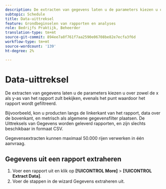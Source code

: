 ```yaml
---
description: De extracten van gegevens laten u de parameters kiezen u over zowel de x als y-as van het rapport zult bekijken, evenals het punt waardoor het rapport wordt gefiltreerd.
subtopic: Schedule
title: Data-uittreksel
feature: Grondbeginselen van rapporten en analyses
role: Bedrijfs Praktijk, Beheerder
translation-type: tm+mt
source-git-commit: 894ee7a8f761f7aa2590e06708be82e7ecfa3f6d
workflow-type: tm+mt
source-wordcount: '139'
ht-degree: 2%

---
```



# Data-uittreksel

De extracten van gegevens laten u de parameters kiezen u over zowel de x als y-as van het rapport zult bekijken, evenals het punt waardoor het rapport wordt gefiltreerd.

Bijvoorbeeld, kon u producten langs de linkerkant van het rapport, data over de bovenkant, en metrisch als algemene gegevensfilter plaatsen. De Uittreksels van Gegevens worden geleverd rapporten, en zijn slechts beschikbaar in formaat CSV.

Gegevensextracten kunnen maximaal 50.000 rijen verwerken in één aanvraag.

## Gegevens uit een rapport extraheren

1. Voer een rapport uit en klik op **[!UICONTROL More]** > **[!UICONTROL Extract Data]**.
1. Voer de stappen in de wizard Gegevens extraheren uit.
